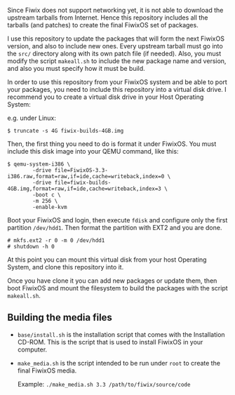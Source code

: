 Since Fiwix does not support networking yet, it is not able to download the
upstream tarballs from Internet. Hence this repository includes all the tarballs
(and patches) to create the final FiwixOS set of packages.

I use this repository to update the packages that will form the next FiwixOS
version, and also to include new ones. Every upstream tarball must go into
the `src/` directory along with its own patch file (if needed). Also, you must
modify the script `makeall.sh` to include the new package name and version,
and also you must specify how it must be build.

In order to use this repository from your FiwixOS system and be able to port
your packages, you need to include this repository into a virtual disk drive.
I recommend you to create a virtual disk drive in your Host Operating System:

e.g. under Linux:

`$ truncate -s 4G fiwix-builds-4GB.img`

Then, the first thing you need to do is format it under FiwixOS. You must
include this disk image into your QEMU command, like this:

```
$ qemu-system-i386 \
        -drive file=FiwixOS-3.3-i386.raw,format=raw,if=ide,cache=writeback,index=0 \
        -drive file=fiwix-builds-4GB.img,format=raw,if=ide,cache=writeback,index=3 \
        -boot c \
        -m 256 \
        -enable-kvm
```

Boot your FiwixOS and login, then execute `fdisk` and configure only the first
partition `/dev/hdd1`. Then format the partition with EXT2 and you are done.

```
# mkfs.ext2 -r 0 -m 0 /dev/hdd1
# shutdown -h 0
```

At this point you can mount this virtual disk from your host Operating System,
and clone this repository into it.

Once you have clone it you can add new packages or update them, then boot
FiwixOS and mount the filesystem to build the packages with the script
`makeall.sh`.


Building the media files
------------------------
- `base/install.sh` is the installation script that comes with the Installation
  CD-ROM. This is the script that is used to install FiwixOS in your computer.

- `make_media.sh` is the script intended to be run under `root` to create the
  final FiwixOS media.

  Example: `./make_media.sh 3.3 /path/to/fiwix/source/code`

